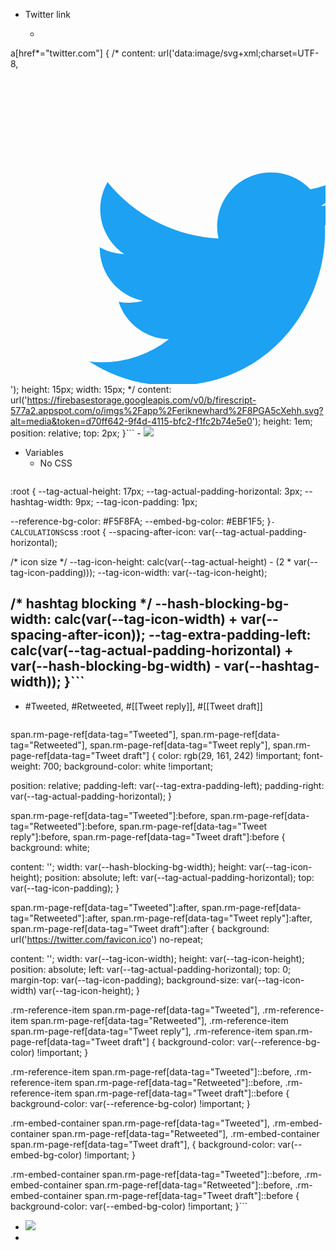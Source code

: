 - Twitter link
    - ```css
a[href*="twitter.com"] {
/*
content: url('data:image/svg+xml;charset=UTF-8, <svg id="Logo_FIXED" data-name="Logo — FIXED" xmlns="http://www.w3.org/2000/svg" viewBox="0 0 300 300"><defs><style>.cls-1{fill:none;}.cls-2{fill:#1da1f2;}</style></defs><title>Twitter_Logo_Blue</title><rect class="cls-1" width="400" height="400"/><path class="cls-2" d="M153.62,301.59c94.34,0,145.94-78.16,145.94-145.94,0-2.22,0-4.43-.15-6.63A104.36,104.36,0,0,0,325,122.47a102.38,102.38,0,0,1-29.46,8.07,51.47,51.47,0,0,0,22.55-28.37,102.79,102.79,0,0,1-32.57,12.45,51.34,51.34,0,0,0-87.41,46.78A145.62,145.62,0,0,1,92.4,107.81a51.33,51.33,0,0,0,15.88,68.47A50.91,50.91,0,0,1,85,169.86c0,.21,0,.43,0,.65a51.31,51.31,0,0,0,41.15,50.28,51.21,51.21,0,0,1-23.16.88,51.35,51.35,0,0,0,47.92,35.62,102.92,102.92,0,0,1-63.7,22A104.41,104.41,0,0,1,75,278.55a145.21,145.21,0,0,0,78.62,23"/></svg>');
height: 15px;
width: 15px;
*/
content: url('https://firebasestorage.googleapis.com/v0/b/firescript-577a2.appspot.com/o/imgs%2Fapp%2Feriknewhard%2F8PGA5cXehh.svg?alt=media&token=d70ff642-9f4d-4115-bfc2-f1fc2b74e5e0');
height: 1em;
position: relative;
top: 2px;
}```
    - ![](https://firebasestorage.googleapis.com/v0/b/firescript-577a2.appspot.com/o/imgs%2Fapp%2Feriknewhard%2F8PGA5cXehh.svg?alt=media&token=d70ff642-9f4d-4115-bfc2-f1fc2b74e5e0)
- Variables
    - No CSS
        ```css
:root {
  --tag-actual-height: 17px;
  --tag-actual-padding-horizontal: 3px;
  --hashtag-width: 9px;
  --tag-icon-padding: 1px;
  
  --reference-bg-color: #F5F8FA;
  --embed-bg-color: #EBF1F5;
}```
    - CALCULATIONS
        ```css
:root {
  --spacing-after-icon: var(--tag-actual-padding-horizontal);
  
  /* icon size */
  --tag-icon-height: calc(var(--tag-actual-height) - (2 * var(--tag-icon-padding)));
  --tag-icon-width: var(--tag-icon-height);
  
  /* hashtag blocking */
  --hash-blocking-bg-width: calc(var(--tag-icon-width) + var(--spacing-after-icon));
  --tag-extra-padding-left: calc(var(--tag-actual-padding-horizontal) + var(--hash-blocking-bg-width) - var(--hashtag-width));
}```
- 
- #Tweeted, #Retweeted, #[[Tweet reply]], #[[Tweet draft]]
    ```css
span.rm-page-ref[data-tag="Tweeted"],
span.rm-page-ref[data-tag="Retweeted"],
span.rm-page-ref[data-tag="Tweet reply"],
span.rm-page-ref[data-tag="Tweet draft"] {
  color: rgb(29, 161, 242) !important;
  font-weight: 700;
  background-color: white !important;

  position: relative;
  padding-left: var(--tag-extra-padding-left);
  padding-right: var(--tag-actual-padding-horizontal);
}

span.rm-page-ref[data-tag="Tweeted"]:before,
span.rm-page-ref[data-tag="Retweeted"]:before,
span.rm-page-ref[data-tag="Tweet reply"]:before,
span.rm-page-ref[data-tag="Tweet draft"]:before {
  background: white;

  content: '';
  width: var(--hash-blocking-bg-width);
  height: var(--tag-icon-height);
  position: absolute;
  left: var(--tag-actual-padding-horizontal);
  top: var(--tag-icon-padding);
}

span.rm-page-ref[data-tag="Tweeted"]:after,
span.rm-page-ref[data-tag="Retweeted"]:after,
span.rm-page-ref[data-tag="Tweet reply"]:after,
span.rm-page-ref[data-tag="Tweet draft"]:after {
  background: url('https://twitter.com/favicon.ico') no-repeat;
  
  content: '';
  width: var(--tag-icon-width);
  height: var(--tag-icon-height);
  position: absolute;
  left: var(--tag-actual-padding-horizontal);
  top: 0;
  margin-top: var(--tag-icon-padding);
  background-size: var(--tag-icon-width) var(--tag-icon-height);
}

.rm-reference-item span.rm-page-ref[data-tag="Tweeted"],
.rm-reference-item span.rm-page-ref[data-tag="Retweeted"],
.rm-reference-item span.rm-page-ref[data-tag="Tweet reply"],
.rm-reference-item span.rm-page-ref[data-tag="Tweet draft"] {
  background-color: var(--reference-bg-color) !important;
}

.rm-reference-item span.rm-page-ref[data-tag="Tweeted"]::before,
.rm-reference-item span.rm-page-ref[data-tag="Retweeted"]::before,
.rm-reference-item span.rm-page-ref[data-tag="Tweet draft"]::before {
  background-color: var(--reference-bg-color) !important;
}

.rm-embed-container span.rm-page-ref[data-tag="Tweeted"],
.rm-embed-container span.rm-page-ref[data-tag="Retweeted"],
.rm-embed-container span.rm-page-ref[data-tag="Tweet draft"], {
  background-color: var(--embed-bg-color) !important;
}

.rm-embed-container span.rm-page-ref[data-tag="Tweeted"]::before,
.rm-embed-container span.rm-page-ref[data-tag="Retweeted"]::before,
.rm-embed-container span.rm-page-ref[data-tag="Tweet draft"]::before {
  background-color: var(--embed-bg-color) !important;
}```
- ![](https://firebasestorage.googleapis.com/v0/b/firescript-577a2.appspot.com/o/imgs%2Fapp%2Feriknewhard%2F-jFVqR50MY.png?alt=media&token=07d32ead-3660-4df1-be5e-b3810fd259da)
- 
